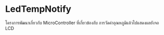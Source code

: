 # LedTempNotify
โครงการพัฒนาเกี่ยวกับ MicroController ที่เกี่ยวข้องกับ การวัดค่าอุณหภูมิแล้วไปแสดงผลยังจอ LCD 
